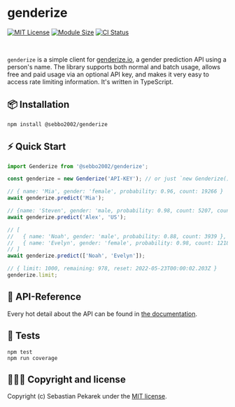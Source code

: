 # genderize

[![MIT License](https://img.shields.io/badge/license-MIT-blue.svg?style=flat-square)](https://github.com/sebbo2002/genderize/blob/develop/LICENSE)
[![Module Size](https://img.shields.io/bundlephobia/min/genderize?style=flat-square)](https://bundlephobia.com/package/genderize)
[![CI Status](https://img.shields.io/github/actions/workflow/status/sebbo2002/genderize/test-release.yml?style=flat-square)](https://github.com/sebbo2002/genderize/actions)

<br />

`genderize` is a simple client for [genderize.io](https://genderize.io/), a gender prediction API using a person's
name. The library supports both normal and batch usage, allows free and paid usage via an optional API key, and makes it
very easy to access rate limiting information. It's written in TypeScript.

## 📦 Installation

    npm install @sebbo2002/genderize

## ⚡️ Quick Start

```typescript
import Genderize from '@sebbo2002/genderize';

const genderize = new Genderize('API-KEY'); // or just `new Genderize()` for free usage

// { name: 'Mia', gender: 'female', probability: 0.96, count: 19266 }
await genderize.predict('Mia');

// {name: 'Steven', gender: 'male, probability: 0.98, count: 5207, country_id: 'US' }
await genderize.predict('Alex', 'US');

// [
//   { name: 'Noah', gender: 'male', probability: 0.88, count: 3939 },
//   { name: 'Evelyn', gender: 'female', probability: 0.98, count: 12188 }
// ]
await genderize.predict(['Noah', 'Evelyn']);

// { limit: 1000, remaining: 978, reset: 2022-05-23T00:00:02.203Z }
genderize.limit;
```

## 📑 API-Reference

Every hot detail about the API can be found in [the documentation](https://sebbo2002.github.io/genderize/develop/reference/).

## 🚦 Tests

```
npm test
npm run coverage
```

## 🙆🏼‍♂️ Copyright and license

Copyright (c) Sebastian Pekarek under the [MIT license](LICENSE).
